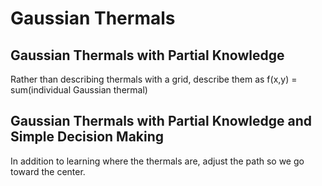# Gaussian Thermals

## Gaussian Thermals with Partial Knowledge
Rather than describing thermals with a grid, describe them as f(x,y) =
sum(individual Gaussian thermal)

## Gaussian Thermals with Partial Knowledge and Simple Decision Making
In addition to learning where the thermals are, adjust the path so we go
toward the center.
